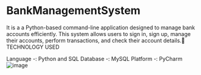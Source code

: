 # BankManagementSystem
It is a a Python-based command-line application designed to manage bank accounts efficiently. This system allows users to sign in, sign up, manage their accounts, perform transactions, and check their account details.                        
TECHNOLOGY USED

Language -: Python and  SQL
Database -: MySQL
Platform -: PyCharm![image](https://github.com/user-attachments/assets/9cf3001e-b24a-44a6-9458-808071c1a10f)
